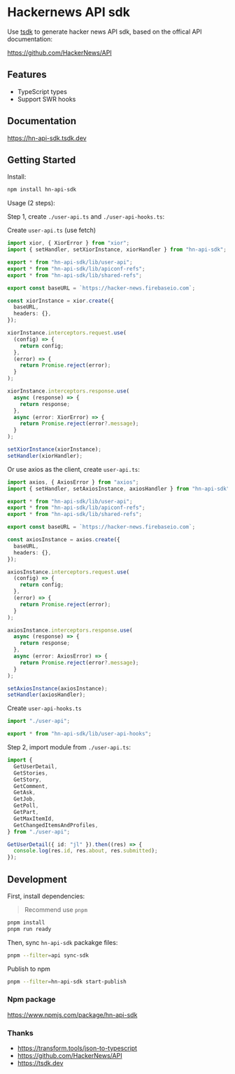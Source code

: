 # Hackernews API sdk

Use [tsdk](https://tsdk.dev) to generate hacker news API sdk, based on the offical API documentation:

https://github.com/HackerNews/API

## Features

- TypeScript types
- Support SWR hooks

## Documentation

https://hn-api-sdk.tsdk.dev

## Getting Started

Install:

```sh
npm install hn-api-sdk
```

Usage (2 steps):

Step 1, create `./user-api.ts` and `./user-api-hooks.ts`:

Create `user-api.ts` (use fetch)

```ts
import xior, { XiorError } from "xior";
import { setHandler, setXiorInstance, xiorHandler } from "hn-api-sdk";

export * from "hn-api-sdk/lib/user-api";
export * from "hn-api-sdk/lib/apiconf-refs";
export * from "hn-api-sdk/lib/shared-refs";

export const baseURL = `https://hacker-news.firebaseio.com`;

const xiorInstance = xior.create({
  baseURL,
  headers: {},
});

xiorInstance.interceptors.request.use(
  (config) => {
    return config;
  },
  (error) => {
    return Promise.reject(error);
  }
);

xiorInstance.interceptors.response.use(
  async (response) => {
    return response;
  },
  async (error: XiorError) => {
    return Promise.reject(error?.message);
  }
);

setXiorInstance(xiorInstance);
setHandler(xiorHandler);
```

Or use axios as the client, create `user-api.ts`:

```ts
import axios, { AxiosError } from "axios";
import { setHandler, setAxiosInstance, axiosHandler } from "hn-api-sdk";

export * from "hn-api-sdk/lib/user-api";
export * from "hn-api-sdk/lib/apiconf-refs";
export * from "hn-api-sdk/lib/shared-refs";

export const baseURL = `https://hacker-news.firebaseio.com`;

const axiosInstance = axios.create({
  baseURL,
  headers: {},
});

axiosInstance.interceptors.request.use(
  (config) => {
    return config;
  },
  (error) => {
    return Promise.reject(error);
  }
);

axiosInstance.interceptors.response.use(
  async (response) => {
    return response;
  },
  async (error: AxiosError) => {
    return Promise.reject(error?.message);
  }
);

setAxiosInstance(axiosInstance);
setHandler(axiosHandler);
```

Create `user-api-hooks.ts`

```ts user-api-hooks.ts
import "./user-api";

export * from "hn-api-sdk/lib/user-api-hooks";
```

Step 2, import module from `./user-api.ts`:

```ts
import {
  GetUserDetail,
  GetStories,
  GetStory,
  GetComment,
  GetAsk,
  GetJob,
  GetPoll,
  GetPart,
  GetMaxItemId,
  GetChangedItemsAndProfiles,
} from "./user-api";

GetUserDetail({ id: "jl" }).then((res) => {
  console.log(res.id, res.about, res.submitted);
});
```

## Development

First, install dependencies:

> Recommend use `pnpm`

```sh
pnpm install
pnpm run ready
```

Then, sync `hn-api-sdk` packakge files:

```sh
pnpm --filter=api sync-sdk
```

Publish to npm

```sh
pnpm --filter=hn-api-sdk start-publish
```

### Npm package

https://www.npmjs.com/package/hn-api-sdk

### Thanks

- https://transform.tools/json-to-typescript
- https://github.com/HackerNews/API
- https://tsdk.dev
